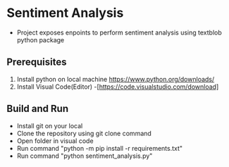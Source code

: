 # Sentiment Analysis
- Project exposes enpoints to perform sentiment analysis using textblob python package

## Prerequisites
1. Install python on local machine https://www.python.org/downloads/
2. Install Visual Code(Editor) -[https://code.visualstudio.com/download]

## Build and Run
- Install git on your local
- Clone the repository using git clone command
- Open folder in visual code
- Run command "python -m pip install -r requirements.txt"
- Run command "python sentiment_analysis.py"
